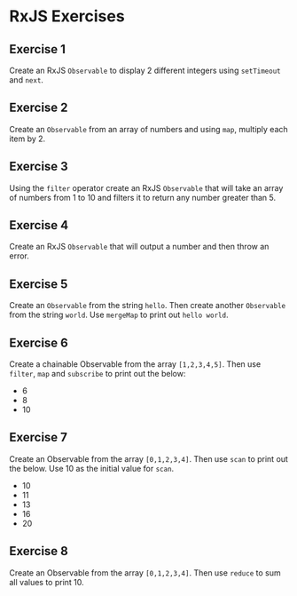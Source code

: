 # RxJS Exercises

## Exercise 1

Create an RxJS `Observable` to display 2 different integers using `setTimeout` and `next`.

## Exercise 2

Create an `Observable` from an array of numbers and using `map`, multiply each item by 2.

## Exercise 3

Using the `filter` operator create an RxJS `Observable` that will take an array of numbers from 1 to 10 and filters it to return any number greater than 5. 

## Exercise 4

Create an RxJS `Observable` that will output a number and then throw an error. 

## Exercise 5

Create an `Observable` from the string `hello`. 
Then create another `Observable` from the string `world`. 
Use `mergeMap` to print out `hello world`.

## Exercise 6

Create a chainable Observable from the array `[1,2,3,4,5]`.
Then use `filter`, `map` and `subscribe` to print out the below:

- 6
- 8
- 10

## Exercise 7

Create an Observable from the array `[0,1,2,3,4]`.
Then use `scan` to print out the below.
Use 10 as the initial value for `scan`. 

- 10
- 11
- 13
- 16
- 20

## Exercise 8

Create an Observable from the array `[0,1,2,3,4]`.
Then use `reduce` to sum all values to print 10.